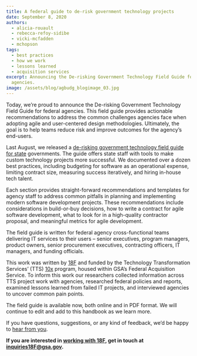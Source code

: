 ```yaml
---
title: A federal guide to de-risk government technology projects
date: September 8, 2020
authors:
  - alicia-rouault
  - rebecca-refoy-sidibe
  - vicki-mcfadden
  - mchopson
tags:
  - best practices
  - how we work
  - lessons learned
  - acquisition services
excerpt: Announcing the De-risking Government Technology Field Guide for federal
  agencies.
image: /assets/blog/agbudg_blogimage_03.jpg
---
```

Today, we’re proud to announce the De-risking Government Technology Field Guide for federal agencies. This field guide provides actionable recommendations to address the common challenges agencies face when adopting agile and user-centered design methodologies. Ultimately, the goal is to help teams reduce risk and improve outcomes for the agency’s end-users.

Last August, we released a [de-risking government technology field guide for state](https://github.com/18F/derisking-gov-tech/blob/master/State%20Field%20Guide%20-%20Agile%20Budgeting%20%26%20Oversight.pdf) governments. The guide offers state staff with tools to make custom technology projects more successful. We documented over a dozen best practices, including budgeting for software as an operational expense, limiting contract size, measuring success iteratively, and hiring in-house tech talent.

Each section provides straight-forward recommendations and templates for agency staff to address common pitfalls in planning and implementing modern software development projects. These recommendations include considerations in build-or-buy decisions, how to write a contract for agile software development, what to look for in a high-quality contractor proposal, and meaningful metrics for agile development.

The field guide is written for federal agency cross-functional teams delivering IT services to their users – senior executives, program managers, product owners, senior procurement executives, contracting officers, IT managers, and funding officials.

This work was written by [18F](https://18f.gsa.gov/) and funded by the Technology Transformation Services’ (TTS) [10x](https://10x.gsa.gov/) program, housed within GSA’s Federal Acquisition Service. To inform this work our researchers collected information across TTS project work with agencies, researched federal policies and reports, examined lessons learned from failed IT projects, and interviewed agencies to uncover common pain points.

The field guide is available now, both online and in PDF format. We will continue to edit and add to this handbook as we learn more.

If you have questions, suggestions, or any kind of feedback, we’d be happy to [hear from you](mailto:18F@gsa.gov).

**If you are interested in [working with 18F](https://18f.gsa.gov/how-we-work/), get in touch at [inquiries18F@gsa.gov](mailto:inquiries18F@gsa.gov).**